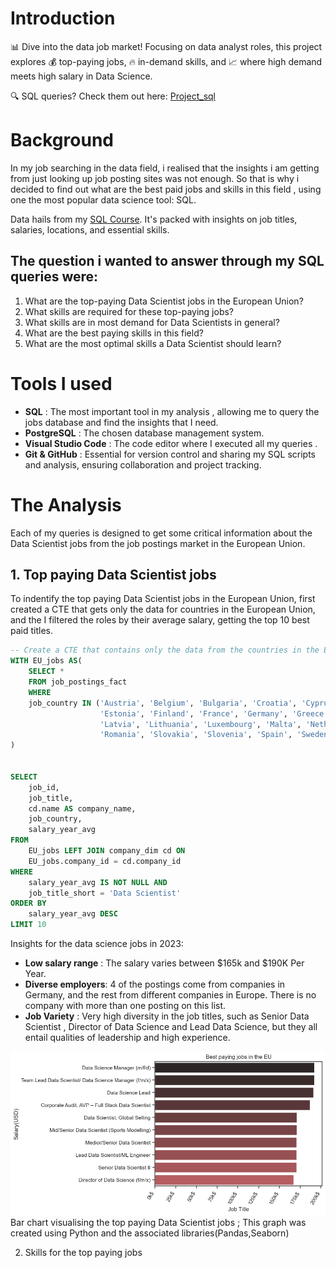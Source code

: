 # Introduction 
📊 Dive into the data job market! Focusing on data analyst roles, this project explores 💰 top-paying jobs, 🔥 in-demand skills, and 📈 where high demand meets high salary in Data Science.

🔍 SQL queries? Check them out here: [Project_sql](Project_sql)

# Background
In my job searching in the data field, i realised that the insights i am getting from just looking up job posting sites was not enough. So that is why i decided to find out what are the best paid jobs and skills in this field , using one the most popular data science tool: SQL.

 Data hails from my [SQL Course](https://www.lukebarousse.com/sql). It's packed with insights on job titles, salaries, locations, and essential skills.

 ## The question i wanted to answer through my SQL queries were:
 1. What are the top-paying Data Scientist jobs in the European Union?
 2. What skills are required for these top-paying jobs?
 3. What skills are in most demand for Data Scientists in general?
 4. What are the best paying skills in this field?
 5. What are the most optimal skills a Data Scientist should learn?
  
# Tools I used
- **SQL** : The most important tool in my analysis , allowing me to query the jobs database and find the insights that I need.
- **PostgreSQL** : The chosen database management system.
- **Visual Studio Code** : The code editor where I executed all my queries .
- **Git & GitHub** : Essential for version control and sharing my SQL scripts and analysis, ensuring collaboration and project tracking.

# The Analysis
Each of my queries is designed to get some critical information about the Data Scientist jobs from the job postings market in the European Union.

## 1. Top paying Data Scientist jobs
To indentify the top paying Data Scientist jobs in the European Union, first created a CTE that gets only the data for countries in the European Union, and the I filtered the roles by
their average salary, getting the top 10 best paid titles. 

```sql
-- Create a CTE that contains only the data from the countries in the European Union
WITH EU_jobs AS(
    SELECT *
    FROM job_postings_fact
    WHERE 
    job_country IN ('Austria', 'Belgium', 'Bulgaria', 'Croatia', 'Cyprus', 'Czech Republic', 'Denmark', 
                    'Estonia', 'Finland', 'France', 'Germany', 'Greece', 'Hungary', 'Ireland', 'Italy', 
                    'Latvia', 'Lithuania', 'Luxembourg', 'Malta', 'Netherlands', 'Poland', 'Portugal', 
                    'Romania', 'Slovakia', 'Slovenia', 'Spain', 'Sweden')
)


SELECT
    job_id,
    job_title,
    cd.name AS company_name,
    job_country,
    salary_year_avg
FROM    
    EU_jobs LEFT JOIN company_dim cd ON
    EU_jobs.company_id = cd.company_id
WHERE   
    salary_year_avg IS NOT NULL AND
    job_title_short = 'Data Scientist'
ORDER BY    
    salary_year_avg DESC
LIMIT 10
```
Insights for the data science jobs in 2023:

- **Low salary range** : The salary varies between $165k and $190K Per Year.
- **Diverse employers**: 4 of the postings come from companies in Germany, and the rest from different companies in Europe. There is no company with more than one posting on this list.
- **Job Variety** : Very high diversity in the job titles, such as Senior Data Scientist , Director of Data Science and Lead Data Science, but they all entail qualities of leadership and high experience.

![Top_paying_jobs](Charts/Top_paying_jobs.png)
Bar chart visualising the top paying Data Scientist jobs ; This graph was created using Python and the associated libraries(Pandas,Seaborn)

2. Skills for the top paying jobs 



	
